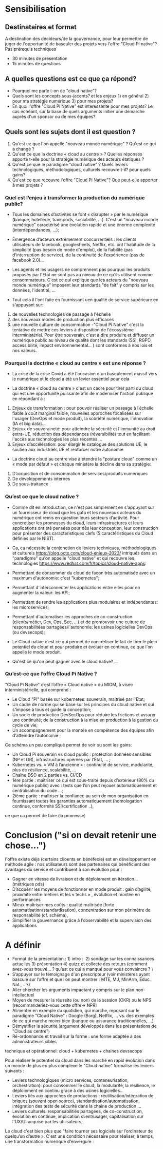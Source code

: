 # Sensibilisation

## Destinataires et format
A destination des décideurs/de la gouvernance, pour leur permettre de juger de l'opportunité de basculer des projets vers l'offre "Cloud Pi native"?
Pas prérequis techniques
- 30 minutes de présentation
- 15 minutes de questions

## A quelles questions est ce que ça répond?
- Pourquoi me parle t-on de "cloud native"?
- Quels sont les concepts sous-jacents? et les enjeux 1) en général 2) pour ma stratégie numérique 3) pour mes projets?
- En quoi l'offre "Cloud Pi Native" est interessante pour mes projets? Le cas échéant, sur la base de quels arguments initier une démarche auprès d'un sponsor ou de mes équipes?

## Quels sont les sujets dont il est question ?
1.	Qu’est ce que l'on appelle "nouveau monde numérique" ? Qu'est ce qui a changé ?
2.	Qu'est ce que la doctrine « cloud au centre » ? Quelles réponses apporte t-elle pour la stratégie numérique des acteurs étatiques ? 
3.	Qu'est ce que le paradigme "cloud native" ? Quels leviers technologiques, méthodologiques, culturels recouvre t-il? pour quels gains? 
4.	Qu'est ce que recouvre l'offre "Cloud Pi Native"? Que peut-elle apporter à mes projets ?

### Quel est l’enjeu à transformer la production du numérique public?
- Tous les domaines d’activités se font « disrupter » par le numérique (banque, hotellerie, transports, sociabilité, ...). C'est un "nouveau monde numérique" caractérisé une évolution rapide et une énorme complexité (interdépendances, ...);

- Émergence d’acteurs extrêmement concurrentiels : les clients utilisateurs de facebook, googlesheets, Netflix, etc. ont l'habitude de la simplicité (pas besoin de mode d'emploi), de la fiabilité (pas d'interruption de service), de la continuité de l’expérience (pas de facebook 2.0)… 

- Les agents et les usagers ne comprennent pas pourquoi les produits proposés par l'Etat ne sont pas au niveau de ce qu’ils utilisent comme consommateurs. C'est ce qui explique que les acteurs du "nouveau monde numérique" imposent leur standards "de fait" y compris sur les données, l'identité, ...

- Tout cela il l'ont faite en fournissant uen qualité de service supérieure en s'appuyant sur: 
1) de nouvelles technologies de passage à l'échelle 
2) des nouveaux modes de production plus efficaces 
3) une nouvelle culture de consommation 
-"Cloud Pi Native" c'est la tentative de mettre ces leviers à disposition de l'écosystème interministériel. Pour être souverain, c'est à dire produire et diffuser un numérique public au niveau de qualité dont les standards (SSI, RGPD, accessibilité, impact environnemental... ) sont conformes à nos lois et nos valeurs. 

### Pourquoi la doctrine « cloud au centre » est une réponse ? 
- La crise de la crise Covid a été l'occasion d'un basculement massif vers le numérique et le cloud a été un levier essentiel pour cela 

- La doctrine « cloud au centre » c'est un cadre pour tirer parti du cloud qui est une opportunité puissante afin de moderniser l'action publique en répondant à :
1) Enjeux de transformation : pour pouvoir réaliser un passage à l’échelle fiable à coût marginal faible, nouvelles approches focalisées sur l'usager (DevOps et mode produit), la sobriété numérique, l'innovation (IA et big data)... 
2) Enjeux de souveraineté: pour atteindre la sécurité et l'immunité au droit extra-UE, réduction des dépendances (réversibilité) tout en facilitant l'accès aux technologies les plus récentes ...
3) Enjeux d’accélération: pour élargir le catalogue des solutions UE, le soutien aux industriels UE et renforcer notre autonomie

- La doctrine cloud au centre vise à étendre la "posture cloud" comme un « mode par défaut » et chaque ministère la décline dans sa stratégie:
1) D’acquisition et de consommation de services/produits numériques
2) De développements internes
3) De sous-traitance 


### Qu’est ce que le cloud native ? 
- Comme dit en introduction, ce n'est pas simplement en s'appuyant sur un fournisseur de cloud que les gafa et les nouveaux acteurs du numérique ont remis en question leurs secteurs d’activité. Pour concretiser les promesses du cloud, leurs infrastructures et leurs applications ont été pensées pour dès leur conception, leur construction pour présenter des caractéristiques clefs (5 caractéristiques du Cloud définies par le NIST).

- Ca, ca nécessite la conjonction de leviers techniques, méthodologiques et culturels https://blog.octo.com/cloud-enjeux-2023/ intriqués dans un "paradigme"  qu'on appelle "cloud native" et qui recouvre les technologies https://www.redhat.com/fr/topics/cloud-native-apps:
- Permettant de consommer du cloud de facon très automatisée avec un maximum d'autonomie: c'est "kubernetes"; 
- Permettant d'interconnecter les applications entre elles pour en augmenter la valeur: les API;
- Permettant de rendre les applications plus modulaires et indépendantes: les microservices;
- Permettant d'automatiser les approches de co-construction (clients/métier, Dev, Ops, Sec, ...) et de promouvoir une culture de responsabilitées partagées/l'autonomie: les usines logicielles DevOps (ou devsecops);

- Le Cloud native c'est ce qui permet de concrétiser le fait de tirer le plein potentiel du cloud et pour produire et évoluer en continue, ce que l'on appelle le mode produit. 
- Qu'est ce qu'on peut gagner avec le cloud native? ... 

### Qu’est-ce que l’offre Cloud Pi Native ?
"Cloud Pi Native" c’est l’offre « Cloud native » du MIOM, à visée interministérielle, qui comprend :
- Le Cloud "Pi" basée sur kubernetes: souverain, maitrisé par l'Etat;
- Un cadre de norme qui se base sur les principes du cloud native et qui s'impose à tous et guide la conception;
-	Un socle de production DevSecOps pour réduire les frictions et assurer une continuité; de la construction à la mise en production à la gestion du cycle de vie;
-	Un accompagnement pour la montée en compétence des équipes afin d'atteindre l’autonomie ;

Ce schéma un peu compliqué permet de voir ou sont les gains: 
-	Un Cloud Pi souverain vs cloud public : protection données sensibles (NP et DR), infrastructures opérées par l’État, ... ; 
- Kubernetes vs. « VM à l’ancienne » : continuité de service, modularité, plus de résilience, scalabilité, ... 
- Chaîne DSO en 2 parties vs. CI/CD 
- 1ère partie : maîtriser ce qui est sous-traité depuis d’extérieur (80% du numérique public) avec : tests que l’on peut rejouer automatiquement et centralisation du code ...;
- 2ième partie : maîtriser la confiance au sein de mon organisation en fournissant toutes les garanties automatiquement (homologation continue, conformité SSI/certification ..), 

ce que ca permet de faire (la promesse) 


# Conclusion ("si on devait retenir une chose...")
l'offre existe déja (certains clioents en bénéfecie) est en développement en méthode agile : nos utilisateurs sont des partenaires qui bénéficient des avantages du service et contribuent à son évolution pour :
- Gagner en vitesse de livraison et de déploiement en itération... (métriques pds)
- D’acquérir les moyens de fonctionner en mode produit : gain d’agilité, proximité entre métiers et les « techs » , évolution et montée en performances
- Mieux maîtriser mes coûts : qualité maîtrisée (forte automatisation/standardisation), concentration sur mon périmètre de responsabilité (cf. schéma), 
- Simplifier la gouvernance grâce à l’observabilité et la supervision des applications

# A définir
- Format de la présentation : 1) intro :  2) sondage sur les connaissances actuelles 3) présentation 4) quizz et collecte des retours (comment avez-vous trouvé... ? qu’est ce qui a manqué pour vous convaincre ? )
- S’appuyer sur le témoignage d'un prescripteur (voir ministères ayant basculé sur l’offre et que l’on peut montrer : MTE, MJ, MinArm, Educ. Nat., …?)
- Aller chercher les arguments impactant y compris sur le plan non-intellectuel
-	Moyen de mesurer la réussite (ou non) de la session (OKR) ou le NPS (recommanderiez-vous cette offre-> NPR)
-	Alimenter en exemple du quotidien, qui marche, reposant sur le paradigme "Cloud Native" : Google (Borg), Netflix, ... vs. des exemples de ce qui marche moins bien (banque ou assurance traditionnelles, ...)
-	Démystifier la sécurité (argument développés dans les présentations de "Cloud au centre")
-	Ré-ordonnance et travail sur la forme : une forme adaptée à des administrateurs cibles



technique et opérationnel: cloud + kubernetes + chaines devsecops

Pour réaliser le potentiel du cloud dans les marché en rapid évolution dans un monde de plus en plus complexe le "Cloud native" formalise les leviers suivants : 
- Leviers technologiques (micro services, conteneurisation, orchestration): pour consommer le cloud, la modularité, la résilience, le déploiement en continu grace à des usines logicielles...
- Leviers liés aux approches de productions : réutilisation/intégration de briques (souvent open source), standardisation/automatisation, intégration des tests de sécurité dans la chaine de production ...
-  Leviers culturels: responsabilitiés partagées, de co-construction, évolution en continue, implication client/usager, capitalisation sur l'UX/UI acquise par les utilisateurs;
 
 
 Le cloud c'est bien plus que "faire tourner ses logiciels sur l’ordinateur de quelqu’un d’autre ». C'est une condition nécessaire pour réaliser, à temps, une transformation numérique d'envergure :

 

